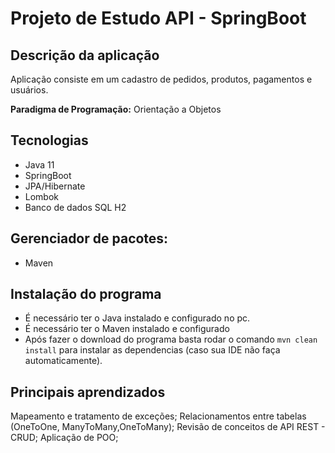# Projeto de Estudo API - SpringBoot

## Descrição da aplicação

Aplicação consiste em um cadastro de pedidos, produtos, pagamentos e usuários. 

**Paradigma de Programação:**  Orientação a Objetos

## Tecnologias

* Java 11
* SpringBoot
* JPA/Hibernate
* Lombok
* Banco de dados SQL H2

## Gerenciador de pacotes:

* Maven

## Instalação do programa

* É necessário ter o Java instalado e configurado no pc.
* É necessário ter o Maven instalado e configurado
* Após fazer o download do programa basta rodar o comando ```mvn clean install``` para instalar as dependencias (caso sua IDE não faça automaticamente).

## Principais aprendizados

Mapeamento e tratamento de exceções;
Relacionamentos entre tabelas (OneToOne, ManyToMany,OneToMany);
Revisão de conceitos de API REST - CRUD;
Aplicação de POO;
